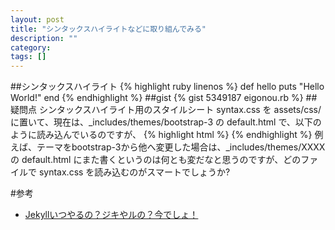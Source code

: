 ```yaml
---
layout: post
title: "シンタックスハイライトなどに取り組んでみる"
description: ""
category: 
tags: []
---
```

##シンタックスハイライト
{% highlight ruby linenos %}
def hello
  puts "Hello World!"
end
{% endhighlight %}
##gist
{% gist 5349187 eigonou.rb %}
##疑問点
シンタックスハイライト用のスタイルシート syntax.css を assets/css/ に置いて、現在は、_includes/themes/bootstrap-3 の default.html で、以下のように読み込んでいるのですが、
{% highlight html %}
    <link rel="stylesheet" href="/assets/css/syntax.css" type="text/css">
{% endhighlight %}
例えば、テーマをbootstrap-3から他へ変更した場合は、_includes/themes/XXXX の default.html にまた書くというのは何とも変だなと思うのですが、どのファイルで syntax.css を読み込むのがスマートでしょうか?

#参考
- [Jekyllいつやるの？ジキやルの？今でしょ！](http://melborne.github.io/2013/05/20/now-the-time-to-start-jekyll/)




